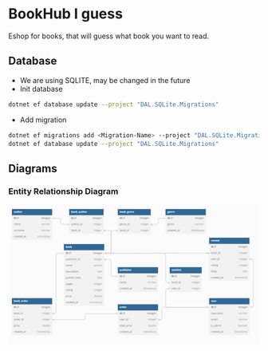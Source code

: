 # BookHub I guess
Eshop for books, that will guess what book you want to read.

## Database
- We are using SQLITE, may be changed in the future
- Init database
```sh
dotnet ef database update --project "DAL.SQLite.Migrations"
```
- Add migration
```sh
dotnet ef migrations add <Migration-Name> --project "DAL.SQLite.Migrations"
dotnet ef database update --project "DAL.SQLite.Migrations"
```

## Diagrams
### Entity Relationship Diagram
![ERD](docs/ERD.png)
